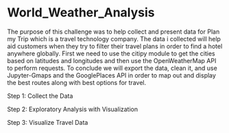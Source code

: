 # World_Weather_Analysis

The purpose of this challenge was to help collect and present data for Plan my Trip which is a travel technology company. The data i collected will help aid customers when they try to filter their travel plans in order to find a hotel anywhere globally. First we need to use the citipy module to get the cities based on latitudes and longitudes and then use the OpenWeatherMap API to perform requests. To conclude we will export the data, clean it, and use Jupyter-Gmaps and the GooglePlaces API in order to map out and display the best routes along with best options for travel.


Step 1: Collect the Data

Step 2: Exploratory Analysis with Visualization

Step 3: Visualize Travel Data
